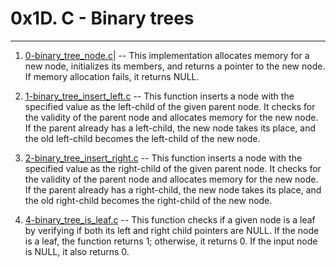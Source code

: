 # 0x1D. C - Binary trees
------

1. [0-binary_tree_node.c](0-binary_tree_node.c)| --   This implementation allocates memory for a new node, initializes its members, and returns a pointer to the new node. If memory allocation fails, it returns NULL.

2. [1-binary_tree_insert_left.c](1-binary_tree_insert_left.c) --   This function inserts a node with the specified value as the left-child of the given parent node. It checks for the validity of the parent node and allocates memory for the new node. If the parent already has a left-child, the new node takes its place, and the old left-child becomes the left-child of the new node.

3. [2-binary_tree_insert_right.c](2-binary_tree_insert_right.c) --   This function inserts a node with the specified value as the right-child of the given parent node. It checks for the validity of the parent node and allocates memory for the new node. If the parent already has a right-child, the new node takes its place, and the old right-child becomes the right-child of the new node.

4. [4-binary_tree_is_leaf.c](4-binary_tree_is_leaf.c) -- This function checks if a given node is a leaf by verifying if both its left and right child pointers are NULL. If the node is a leaf, the function returns 1; otherwise, it returns 0. If the input node is NULL, it also returns 0.
